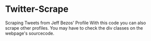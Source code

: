 # Twitter-Scrape
Scraping Tweets from Jeff Bezos' Profile
With this code you can also scrape other profiles. You may have to check the div classes on the webpage's sourcecode. 

